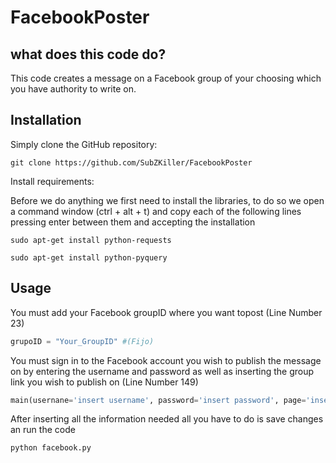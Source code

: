# FacebookPoster
## what does this code do?

This code creates a message on a Facebook group of your choosing which you have authority to write on.


## Installation
Simply clone the GitHub repository:

`git clone https://github.com/SubZKiller/FacebookPoster`

Install requirements:

Before we do anything we first need to install the libraries, to do so we open a command window (ctrl + alt + t) and copy each of the following lines pressing enter between them and accepting the installation 

`sudo apt-get install python-requests`

`sudo apt-get install python-pyquery`


## Usage

You must add your Facebook groupID where you want topost (Line Number 23)

```python
grupoID = "Your_GroupID" #(Fijo)

```
You must sign in to the Facebook account you wish to publish the message on by entering the username and password as well as inserting the group link you wish to publish on (Line Number 149)

```python
main(usernane='insert username', password='insert password', page='insert URL')

```

After inserting all the information needed all you have to do is save changes an run the code

`python facebook.py`

